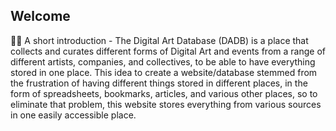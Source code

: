 ## Welcome

<!--

**Here are some ideas to get you started:**

🙋‍♀️ A short introduction - what is your organization all about?
🌈 Contribution guidelines - how can the community get involved?
👩‍💻 Useful resources - where can the community find your docs? Is there anything else the community should know?
🍿 Fun facts - what does your team eat for breakfast?
🧙 Remember, you can do mighty things with the power of [Markdown](https://docs.github.com/github/writing-on-github/getting-started-with-writing-and-formatting-on-github/basic-writing-and-formatting-syntax)
-->

🙋‍♀️ A short introduction - The Digital Art Database (DADB) is a place that collects and curates different forms of Digital Art and events from a range of different artists, companies, and collectives, to be able to have everything stored in one place. This idea to create a website/database stemmed from the frustration of having different things stored in different places, in the form of spreadsheets, bookmarks, articles, and various other places, so to eliminate that problem, this website stores everything from various sources in one easily accessible place.
